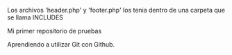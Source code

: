 Los archivos 'header.php' y 'footer.php' los tenia dentro de una carpeta que se llama INCLUDES

Mi primer repositorio de pruebas

Aprendiendo a utilizar Git con Github. 
